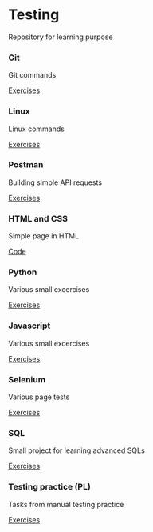 # Testing
Repository for learning purpose

### Git

Git commands

[Exercises](Git/README.md)

### Linux

Linux commands

[Exercises](Linux/README.md)

### Postman

Building simple API requests

[Exercises](Postman/README.md)

### HTML and CSS

Simple page in HTML

[Code](HTML_and_CSS/README.md)

### Python

Various small excercises

[Exercises](Python/README.md)

### Javascript

Various small excercises

[Exercises](JavaScript/README.md)

### Selenium

Various page tests

[Exercises](Selenium/README.md)

### SQL

Small project for learning advanced SQLs

[Exercises](SQL/README.md)

### Testing practice (PL)

Tasks from manual testing practice 

[Exercises](Testing_practice/README.md)